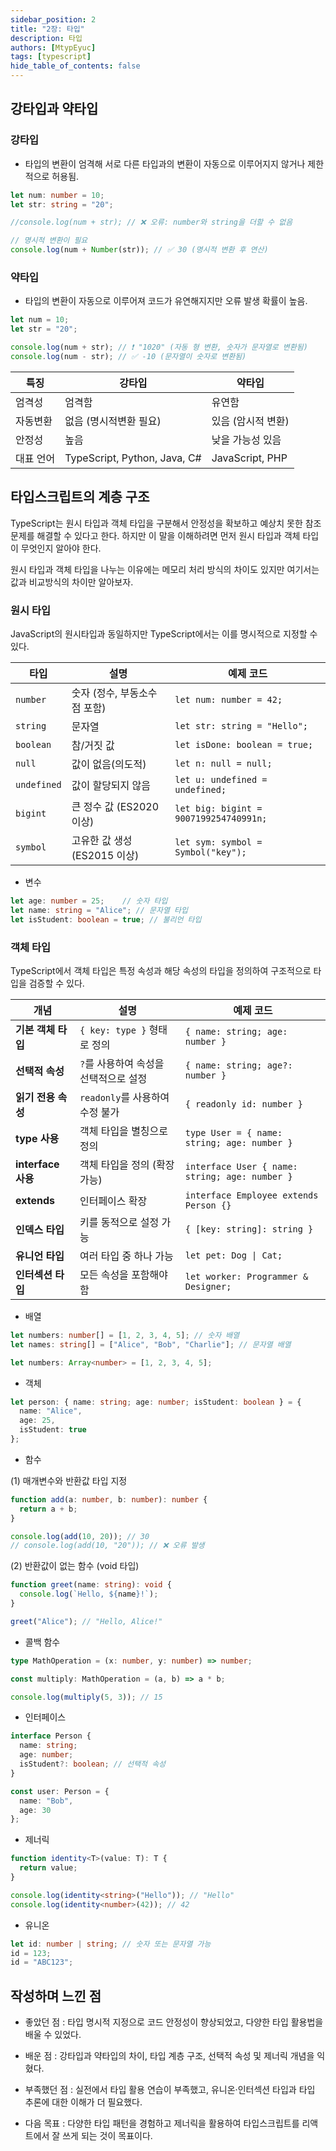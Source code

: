 ```yaml
---
sidebar_position: 2
title: "2장: 타입"
description: 타입
authors: [MtypEyuc]
tags: [typescript]
hide_table_of_contents: false
---
```


## 강타입과 약타입
### 강타입
- 타입의 변환이 엄격해 서로 다른 타입과의 변환이 자동으로 이루어지지 않거나 제한적으로 허용됨.
````typescript
let num: number = 10;
let str: string = "20";

//console.log(num + str); // ❌ 오류: number와 string을 더할 수 없음

// 명시적 변환이 필요
console.log(num + Number(str)); // ✅ 30 (명시적 변환 후 연산)
````
### 약타입
- 타입의 변환이 자동으로 이루어져 코드가 유연해지지만 오류 발생 확률이 높음.
````javascript
let num = 10;
let str = "20";

console.log(num + str); // ❗ "1020" (자동 형 변환, 숫자가 문자열로 변환됨)
console.log(num - str); // ✅ -10 (문자열이 숫자로 변환됨)


````

| 특징    | 강타입                          | 약타입             |
|-------|------------------------------|-----------------|
| 엄격성   | 엄격함                          | 유연함             |
| 자동변환  | 없음 (명시적변환 필요)                | 있음 (암시적 변환)     |
| 안정성   | 높음                           | 낮을 가능성 있음       |
| 대표 언어 | TypeScript, Python, Java, C# | JavaScript, PHP |

## 타입스크립트의 계층 구조


TypeScript는 원시 타입과 객체 타입을 구분해서 안정성을 확보하고 예상치 못한 참조 문제를 해결할 수 있다고 한다.
하지만 이 말을 이해하려면 먼저 원시 타입과 객체 타입이 무엇인지 알아야 한다.

원시 타입과 객체 타입을 나누는 이유에는 메모리 처리 방식의 차이도 있지만 여기서는 값과 비교방식의 차이만 알아보자.

### 원시 타입
JavaScript의 원시타입과 동일하지만 TypeScript에서는 이를 명시적으로 지정할 수 있다.

| 타입       | 설명                          | 예제 코드 |
|-----------|-----------------------------|-----------|
| `number`  | 숫자 (정수, 부동소수점 포함) | `let num: number = 42;` |
| `string`  | 문자열                        | `let str: string = "Hello";` |
| `boolean` | 참/거짓 값                    | `let isDone: boolean = true;` |
| `null`    | 값이 없음(의도적)             | `let n: null = null;` |
| `undefined` | 값이 할당되지 않음           | `let u: undefined = undefined;` |
| `bigint`  | 큰 정수 값 (ES2020 이상)      | `let big: bigint = 9007199254740991n;` |
| `symbol`  | 고유한 값 생성 (ES2015 이상)  | `let sym: symbol = Symbol("key");` |

- 변수
````typescript
let age: number = 25;    // 숫자 타입
let name: string = "Alice"; // 문자열 타입
let isStudent: boolean = true; // 불리언 타입
````

### 객체 타입
TypeScript에서 객체 타입은 특정 속성과 해당 속성의 타입을 정의하여 구조적으로 타입을 검증할 수 있다.

| 개념            | 설명                                       | 예제 코드 |
|----------------|----------------------------------------|-----------|
| **기본 객체 타입** | `{ key: type }` 형태로 정의                 | `{ name: string; age: number }` |
| **선택적 속성**  | `?`를 사용하여 속성을 선택적으로 설정         | `{ name: string; age?: number }` |
| **읽기 전용 속성** | `readonly`를 사용하여 수정 불가              | `{ readonly id: number }` |
| **type 사용**    | 객체 타입을 별칭으로 정의                    | `type User = { name: string; age: number }` |
| **interface 사용** | 객체 타입을 정의 (확장 가능)                | `interface User { name: string; age: number }` |
| **extends**     | 인터페이스 확장                              | `interface Employee extends Person {}` |
| **인덱스 타입**  | 키를 동적으로 설정 가능                      | `{ [key: string]: string }` |
| **유니언 타입**  | 여러 타입 중 하나 가능                      | `let pet: Dog \| Cat;` |
| **인터섹션 타입** | 모든 속성을 포함해야 함                     | `let worker: Programmer & Designer;` |


- 배열
```typescript
let numbers: number[] = [1, 2, 3, 4, 5]; // 숫자 배열
let names: string[] = ["Alice", "Bob", "Charlie"]; // 문자열 배열
```

````typescript
let numbers: Array<number> = [1, 2, 3, 4, 5];
````

- 객체
````typescript
let person: { name: string; age: number; isStudent: boolean } = {
  name: "Alice",
  age: 25,
  isStudent: true
};
````
- 함수

(1) 매개변수와 반환값 타입 지정
````typescript
function add(a: number, b: number): number {
  return a + b;
}

console.log(add(10, 20)); // 30
// console.log(add(10, "20")); // ❌ 오류 발생
````
(2) 반환값이 없는 함수 (void 타입)
````typescript
function greet(name: string): void {
  console.log(`Hello, ${name}!`);
}

greet("Alice"); // "Hello, Alice!"
````
- 콜백 함수
````typescript
type MathOperation = (x: number, y: number) => number;

const multiply: MathOperation = (a, b) => a * b;

console.log(multiply(5, 3)); // 15
````

- 인터페이스
````typescript
interface Person {
  name: string;
  age: number;
  isStudent?: boolean; // 선택적 속성
}

const user: Person = {
  name: "Bob",
  age: 30
};
````
- 제너릭
```typescript
function identity<T>(value: T): T {
  return value;
}

console.log(identity<string>("Hello")); // "Hello"
console.log(identity<number>(42)); // 42
```
- 유니온
```typescript
let id: number | string; // 숫자 또는 문자열 가능
id = 123;
id = "ABC123";
```

## 작성하며 느낀 점
- 좋았던 점 : 타입 명시적 지정으로 코드 안정성이 향상되었고, 다양한 타입 활용법을 배울 수 있었다.


- 배운 점 : 강타입과 약타입의 차이, 타입 계층 구조, 선택적 속성 및 제너릭 개념을 익혔다.


- 부족했던 점 : 실전에서 타입 활용 연습이 부족했고, 유니온·인터섹션 타입과 타입 추론에 대한 이해가 더 필요했다.


- 다음 목표 : 다양한 타입 패턴을 경험하고 제너릭을 활용하여 타입스크립트를 리액트에서 잘 쓰게 되는 것이 목표이다. 


